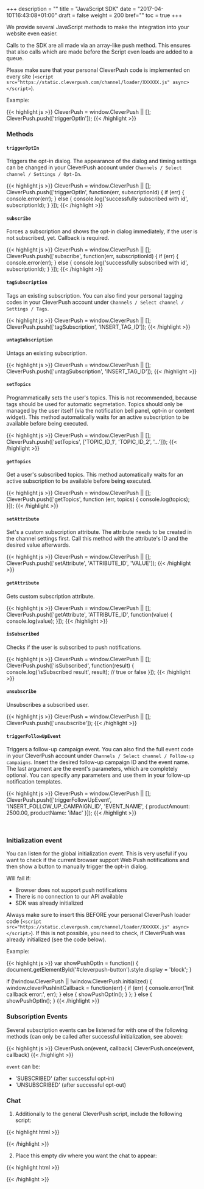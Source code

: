 +++
description = ""
title = "JavaScript SDK"
date = "2017-04-10T16:43:08+01:00"
draft = false
weight = 200
bref=""
toc = true
+++

We provide several JavaScript methods to make the integration into your website even easier.


Calls to the SDK are all made via an array-like push method. This ensures that also calls which are made before the Script even loads are added to a queue.

Please make sure that your personal CleverPush code is implemented on every site (`<script src="https://static.cleverpush.com/channel/loader/XXXXXX.js" async></script>`).

Example:

{{< highlight js >}}
CleverPush = window.CleverPush || [];
CleverPush.push(['triggerOptIn']);
{{< /highlight >}}


### Methods

#### <code>triggerOptIn</code>

Triggers the opt-in dialog.
The appearance of the dialog and timing settings can be changed in your CleverPush account under `Channels / Select channel / Settings / Opt-In`.

{{< highlight js >}}
CleverPush = window.CleverPush || [];
CleverPush.push(['triggerOptIn', function(err, subscriptionId) {
    if (err) {
        console.error(err);
    } else {
        console.log('successfully subscribed with id', subscriptionId);
    }
}]);
{{< /highlight >}}

#### <code>subscribe</code>

Forces a subscription and shows the opt-in dialog immediately, if the user is not subscribed, yet. Callback is required.

{{< highlight js >}}
CleverPush = window.CleverPush || [];
CleverPush.push(['subscribe', function(err, subscriptionId) {
    if (err) {
        console.error(err);
    } else {
        console.log('successfully subscribed with id', subscriptionId);
    }
}]);
{{< /highlight >}}


#### <code>tagSubscription</code>

Tags an existing subscription.
You can also find your personal tagging codes in your CleverPush account under `Channels / Select channel / Settings / Tags`.

{{< highlight js >}}
CleverPush = window.CleverPush || [];
CleverPush.push(['tagSubscription', 'INSERT_TAG_ID']);
{{< /highlight >}}


#### <code>untagSubscription</code>

Untags an existing subscription.

{{< highlight js >}}
CleverPush = window.CleverPush || [];
CleverPush.push(['untagSubscription', 'INSERT_TAG_ID']);
{{< /highlight >}}


#### <code>setTopics</code>

Programmatically sets the user's topics. This is not recommended, because tags should be used for automatic segmetation. Topics should only be managed by the user itself (via the notification bell panel, opt-in or content widget).
This method automatically waits for an active subscription to be available before being executed.

{{< highlight js >}}
CleverPush = window.CleverPush || [];
CleverPush.push(['setTopics', ['TOPIC_ID_1', 'TOPIC_ID_2', '...']]);
{{< /highlight >}}


#### <code>getTopics</code>

Get a user's subscribed topics.
This method automatically waits for an active subscription to be available before being executed.

{{< highlight js >}}
CleverPush = window.CleverPush || [];
CleverPush.push(['getTopics', function (err, topics) {
  console.log(topics);
}]);
{{< /highlight >}}


#### <code>setAttribute</code>

Set's a custom subscription attribute. The attribute needs to be created in the channel settings first. Call this method with the attribute's ID and the desired value afterwards.

{{< highlight js >}}
CleverPush = window.CleverPush || [];
CleverPush.push(['setAttribute', 'ATTRIBUTE_ID', 'VALUE']);
{{< /highlight >}}


#### <code>getAttribute</code>

Gets custom subscription attribute.

{{< highlight js >}}
CleverPush = window.CleverPush || [];
CleverPush.push(['getAttribute', 'ATTRIBUTE_ID', function(value) {
    console.log(value);
}]);
{{< /highlight >}}


#### <code>isSubscribed</code>

Checks if the user is subscribed to push notifications.

{{< highlight js >}}
CleverPush = window.CleverPush || [];
CleverPush.push(['isSubscribed', function(result) {
  console.log('isSubscribed result', result); // true or false
}]);
{{< /highlight >}}


#### <code>unsubscribe</code>

Unsubscribes a subscribed user.

{{< highlight js >}}
CleverPush = window.CleverPush || [];
CleverPush.push(['unsubscribe']);
{{< /highlight >}}


#### <code>triggerFollowUpEvent</code>

Triggers a follow-up campaign event.
You can also find the full event code in your CleverPush account under `Channels / Select channel / Follow-up campaigns`.
Insert the desired follow-up campaign ID and the event name.
The last argument are the event's parameters, which are completely optional. You can specify any parameters and use them in your follow-up notification templates.

{{< highlight js >}}
CleverPush = window.CleverPush || [];
CleverPush.push(['triggerFollowUpEvent', 'INSERT_FOLLOW_UP_CAMPAIGN_ID', 'EVENT_NAME', { productAmount: 2500.00, productName: 'iMac' }]);
{{< /highlight >}}


<br/>


### Initialization event

You can listen for the global initialization event.
This is very useful if you want to check if the current browser support Web Push notifications and then show a button to manually trigger the opt-in dialog.

Will fail if:
* Browser does not support push notifications
* There is no connection to our API available
* SDK was already initialized

Always make sure to insert this BEFORE your personal CleverPush loader code (`<script src="https://static.cleverpush.com/channel/loader/XXXXXX.js" async></script>`). If this is not possible, you need to check, if CleverPush was already initialized (see the code below).

Example:

{{< highlight js >}}
var showPushOptIn = function() {
    document.getElementById('#cleverpush-button').style.display = 'block';
}

if (!window.CleverPush || !window.CleverPush.initialized) {
    window.cleverPushInitCallback = function(err) {
        if (err) {
            console.error('Init callback error:', err);
        } else {
            showPushOptIn();
        }
    };
} else {
    showPushOptIn();
}
{{< /highlight >}}


### Subscription Events

Several subscription events can be listened for with one of the following methods (can only be called after successful initialization, see above):

{{< highlight js >}}
CleverPush.on(event, callback)
CleverPush.once(event, callback)
{{< /highlight >}}

`event` can be:

* 'SUBSCRIBED' (after successful opt-in)
* 'UNSUBSCRIBED' (after successful opt-out)


### Chat

1. Additionally to the general CleverPush script, include the following script:

{{< highlight html >}}
<script src="https://static.cleverpush.com/sdk/cleverpush-chat.js"></script>
{{< /highlight >}}

2. Place this empty div where you want the chat to appear:

{{< highlight html >}}
<div class="cleverpush-chat-target"></div>
{{< /highlight >}}
